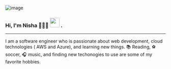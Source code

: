 ![image](https://user-images.githubusercontent.com/59668789/118199865-f575f180-b421-11eb-80c6-bb3253245efa.png)



### Hi, I'm Nisha 👩🏽‍💻 <img src="https://raw.githubusercontent.com/MartinHeinz/MartinHeinz/master/wave.gif" width ="30px"> .

---
I am a software engineer who is passionate about web development, cloud technologies ( AWS and Azure), and learning new things.  📚 Reading, ⚽️ soccer, 🎧 music, and finding new techonogies to use are some of my favorite hobbies. 





<!--
**nanifour/nanifour** is a ✨ _special_ ✨ repository because its `README.md` (this file) appears on your GitHub profile.

Here are some ideas to get you started:

- 🔭 I’m currently working on ...
- 🌱 I’m currently learning ...
- 👯 I’m looking to collaborate on ...
- 🤔 I’m looking for help with ...
- 💬 Ask me about ...
- 📫 How to reach me: ...
- 😄 Pronouns: ...
- ⚡ Fun fact: ...
-->

